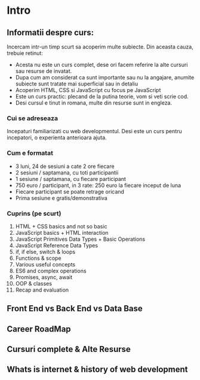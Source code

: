 # Intro

## Informatii despre curs:
Incercam intr-un timp scurt sa acoperim multe subiecte. Din aceasta cauza, trebuie retinut:
* Acesta nu este un curs complet, dese ori facem referire la alte cursuri sau resurse de invatat.
* Dupa cum am considerat ca sunt importante sau nu la angajare, anumite subiecte sunt tratate mai superficial sau in detaliu
* Acoperim HTML, CSS si JavaScript cu focus pe JavaScript
* Este un curs practic: plecand de la putina teorie, vom si veti scrie cod.
* Desi cursul e tinut in romana, multe din resurse sunt in engleza.

### Cui se adreseaza
Incepaturi familiarizati cu web developmentul. Desi este un curs pentru incepatori, o experienta anterioara ajuta.




### Cum e formatat
* 3 luni, 24 de sesiuni a cate 2 ore fiecare
* 2 sesiuni / saptamana, cu toti participantii
* 1 sesiune / saptamana, cu fiecare participant
* 750 euro / participant, in 3 rate: 250 euro la fiecare inceput de luna
* Fiecare participant se poate retrage oricand
* Prima sesiune e gratis/demonstrativa

### Cuprins (pe scurt)
1. HTML + CSS basics and not so basic
2. JavaScript basics + HTML interaction
3. JavaScript Primitives Data Types + Basic Operations
4. JavaScript Reference Data Types
5. if, if else, switch & loops
6. Functions & scope
7. Various useful concepts
8. ES6 and complex operations
9. Promises, async, await
10. OOP & classes
11. Recap and evaluation




### 

### 




## Front End vs Back End vs Data Base


## Career RoadMap


## Cursuri complete & Alte Resurse


## Whats is internet & history of web development

